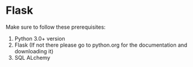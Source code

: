 # Flask
Make sure to follow these prerequisites:
1. Python 3.0+ version
2. Flask (If not there please go to python.org for the documentation and downloading it)
3. SQL ALchemy
